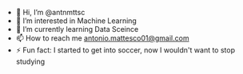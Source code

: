- 👋 Hi, I’m @antnmttsc
- 👀 I’m interested in Machine Learning
- 🌱 I’m currently learning Data Sceince
- 📫 How to reach me antonio.mattesco01@gmail.com
- ⚡ Fun fact: I started to get into soccer, now I wouldn't want to stop studying
<!---
antnmttsc/antnmttsc is a ✨ special ✨ repository because its `README.md` (this file) appears on your GitHub profile.
You can click the Preview link to take a look at your changes.
--->
